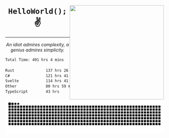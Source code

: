 <div text-align="center">
    <img src="https://i.imgur.com/h1q15Kt.gife" align="right" width="299" height="299">
    <h1 align="center"><code>HelloWorld();</code> ✌️</h1>
    <hr>
    <p align="center"><i>An idiot admires complexity, a genius admires simplicity.</i></p>
</div>

<!--START_SECTION:waka-->

```txt
Total Time: 491 hrs 4 mins

Rust              137 hrs 26 mins ██████░░░░░░░░░░░░░░░░░░░   24.03 %
C#                121 hrs 41 mins █████▒░░░░░░░░░░░░░░░░░░░   21.27 %
Svelte            114 hrs 41 mins █████░░░░░░░░░░░░░░░░░░░░   20.05 %
Other             80 hrs 59 mins  ███▓░░░░░░░░░░░░░░░░░░░░░   14.16 %
TypeScript        43 hrs          ██░░░░░░░░░░░░░░░░░░░░░░░   07.52 %
```

<!--END_SECTION:waka-->

<picture>
  <source media="(prefers-color-scheme: dark)" srcset="https://raw.githubusercontent.com/Somfic/Somfic/main/github-contribution-grid-snake-dark.svg">
  <source media="(prefers-color-scheme: light)" srcset="https://raw.githubusercontent.com/Somfic/Somfic/main/github-contribution-grid-snake.svg">
  <img alt="github contribution grid snake animation" src="https://raw.githubusercontent.com/Somfic/Somfic/main/github-contribution-grid-snake.svg">
</picture>
